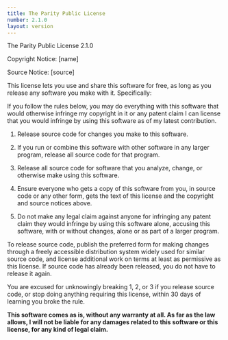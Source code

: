 ```yaml
---
title: The Parity Public License
number: 2.1.0
layout: version
---
```


The Parity Public License 2.1.0

Copyright Notice: [name]

Source Notice: [source]

This license lets you use and share this software for free, as
long as you release any software you make with it. Specifically:

If you follow the rules below, you may do everything with
this software that would otherwise infringe my copyright in
it or any patent claim I can license that you would infringe
by using this software as of my latest contribution.

1. Release source code for changes you make to this software.

2. If you run or combine this software with other software in
   any larger program, release all source code for that program.

3. Release all source code for software that you analyze,
   change, or otherwise make using this software.

4. Ensure everyone who gets a copy of this software from you,
   in source code or any other form, gets the text of this
   license and the copyright and source notices above.

5. Do not make any legal claim against anyone for infringing
   any patent claim they would infringe by using this software
   alone, accusing this software, with or without changes,
   alone or as part of a larger program.

To release source code, publish the preferred form for making
changes through a freely accessible distribution system widely
used for similar source code, and license additional work on
terms at least as permissive as this license. If source code
has already been released, you do not have to release it again.

You are excused for unknowingly breaking 1, 2, or 3 if you
release source code, or stop doing anything requiring this
license, within 30 days of learning you broke the rule.

**This software comes as is, without any warranty at all. As far
as the law allows, I will not be liable for any damages related
to this software or this license, for any kind of legal claim.**
